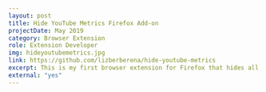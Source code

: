 ```yaml
---
layout: post
title: Hide YouTube Metrics Firefox Add-on
projectDate: May 2019
category: Browser Extension
role: Extension Developer
img: hideyoutubemetrics.jpg
link: https://github.com/lizberberena/hide-youtube-metrics
excerpt: This is my first browser extension for Firefox that hides all metrics (number of subscribers, likes, views, etc.) from the YouTube website on desktop and mobile for a more stress-free user experience. The add-on uses JavaScript, HTML, and CSS.
external: "yes"
---
```

